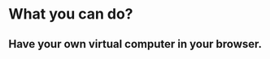 What you can do?
===============
Have your own virtual computer in your browser.
----------------------------------------------------

